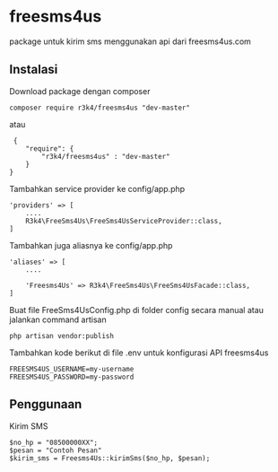 # freesms4us

package untuk kirim sms menggunakan api dari freesms4us.com

## Instalasi


Download package dengan composer


 `composer require r3k4/freesms4us "dev-master"`

atau


```
 {
    "require": {
        "r3k4/freesms4us" : "dev-master"
    }
}
```


Tambahkan service provider ke config/app.php

```
'providers' => [
    ....
    R3k4\FreeSms4Us\FreeSms4UsServiceProvider::class,
]
```
Tambahkan juga aliasnya ke config/app.php

```
'aliases' => [
	....
	
	'Freesms4Us' => R3k4\FreeSms4Us\FreeSms4UsFacade::class,
]
```


Buat file FreeSms4UsConfig.php di folder config secara manual atau jalankan command artisan
```
php artisan vendor:publish
```

Tambahkan kode berikut di file .env untuk konfigurasi API freesms4us 
```
FREESMS4US_USERNAME=my-username
FREESMS4US_PASSWORD=my-password
```



## Penggunaan

Kirim SMS
``` 
$no_hp = "08500000XX";
$pesan = "Contoh Pesan"
$kirim_sms = Freesms4Us::kirimSms($no_hp, $pesan);
```